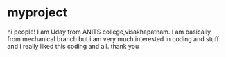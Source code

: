 # myproject
hi people!
I am Uday from ANITS college,visakhapatnam.
I am basically from mechanical branch but i am very much interested in coding and stuff and i really liked this coding and all.
thank you
